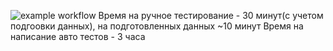 ![example workflow](https://github.com/llloptman/patterns_2/actions/workflows/gradle.yml/badge.svg)
Время на ручное тестирование - 30 минут(с учетом подгоовки данных), на подготовленных данных ~10 минут
Время на написание авто тестов - 3 часа
